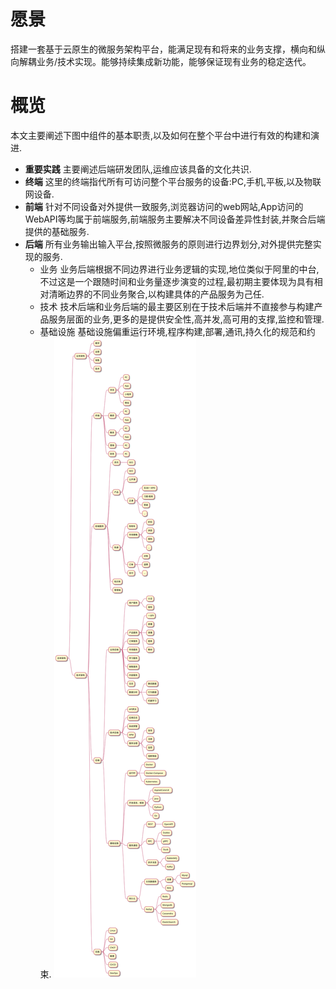 
# 愿景

搭建一套基于云原生的微服务架构平台，能满足现有和将来的业务支撑，横向和纵向解耦业务/技术实现。能够持续集成新功能，能够保证现有业务的稳定迭代。

# 概览

本文主要阐述下图中组件的基本职责,以及如何在整个平台中进行有效的构建和演进.

- **重要实践**
  主要阐述后端研发团队,运维应该具备的文化共识.
- **终端**
  这里的终端指代所有可访问整个平台服务的设备:PC,手机,平板,以及物联网设备.
- **前端**
  针对不同设备对外提供一致服务,浏览器访问的web网站,App访问的WebAPI等均属于前端服务,前端服务主要解决不同设备差异性封装,并聚合后端提供的基础服务.
- **后端**
  所有业务输出输入平台,按照微服务的原则进行边界划分,对外提供完整实现的服务.
  - 业务
    业务后端根据不同边界进行业务逻辑的实现,地位类似于阿里的中台,不过这是一个跟随时间和业务量逐步演变的过程,最初期主要体现为具有相对清晰边界的不同业务聚合,以构建具体的产品服务为己任.
  - 技术
    技术后端和业务后端的最主要区别在于技术后端并不直接参与构建产品服务层面的业务,更多的是提供安全性,高并发,高可用的支撑,监控和管理.
  - 基础设施
    基础设施偏重运行环境,程序构建,部署,通讯,持久化的规范和约束.
![Overview](out/uml/overview/overview.svg)

